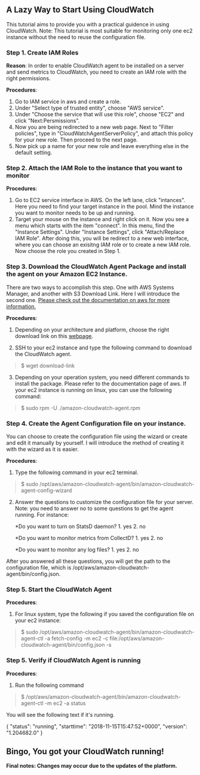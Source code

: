 ## A Lazy Way to Start Using CloudWatch

This tutorial aims to provide you with a practical guidence in using CloudWatch.
Note: This tutorial is most suitable for monitoring only one ec2 instance without the need to reuse the configuration file. 

### Step 1. Create IAM Roles
**Reason**: In order to enable CloudWatch agent to be installed on a server and send metrics to CloudWatch, you need to create an IAM role with the right permissions. 

**Procedures**:
1. Go to IAM service in aws and create a role.
2. Under "Select type of trusted entity", choose "AWS service".
3. Under "Choose the service that will use this role", choose "EC2" and click "Next:Persmissions".
4. Now you are being redirected to a new web page. Next to "Filter policies", type in "CloudWatchAgentServerPolicy", and attach this        policy for your new role. Then proceed to the next page.
5. Now pick up a name for your new role and leave everything else in the default setting.

### Step 2. Attach the IAM Role to the instance that you want to monitor
**Procedures**:
1. Go to EC2 service interface in AWS. On the left lane, click "intances". Here you need to find your target instance in the pool. Mind    the instance you want to monitor needs to be up and running.
2. Target your mouse on the instance and right click on it. Now you see a menu which starts with the item "connect". In this menu, find    the "Instance Settings". Under "Instance Settings", click "Attach/Replace IAM Role". After doing this, you will be redirect to a new    web interface, where you can choose an exisitng IAM role or to create a new IAM role. Now choose the role you created in Step 1.

### Step 3. Download the CloudWatch Agent Package and install the agent on your Amazon EC2 Instance.
There are two ways to accomplish this step. One with AWS Systems Manager, and another with S3 Download Link. Here I will introduce the second one. [Please check out the documentation on aws for more information.](https://docs.aws.amazon.com/AmazonCloudWatch/latest/monitoring/install-CloudWatch-Agent-on-first-instance.html#download-CloudWatch-Agent-on-EC2-Instance-first) 

**Procedures**:
1. Depending on your architecture and platform, choose the right download link on this [webpage](https://docs.aws.amazon.com/AmazonCloudWatch/latest/monitoring/install-CloudWatch-Agent-on-first-instance.html#download-CloudWatch-Agent-on-EC2-Instance-first). 

2. SSH to your ec2 instance and type the following command to download the CloudWatch agent.
> $ wget download-link

3. Depending on your operation system, you need different commands to install the package. Please refer to the documentation page of        aws. If your ec2 instance is running on linux, you can use the following command: 
> $ sudo rpm -U ./amazon-cloudwatch-agent.rpm


### Step 4. Create the Agent Configuration file on your instance.
You can choose to create the configuration file using the wizard or create and edit it manually by yourself. I will introduce the method of creating it with the wizard as it is easier.

**Procedures**:
1. Type the following command in your ec2 terminal.
> $ sudo /opt/aws/amazon-cloudwatch-agent/bin/amazon-cloudwatch-agent-config-wizard

2. Answer the questions to customize the configuration file for your server. Note: you need to answer no to some questions to get the agent running. For instance:

   *Do you want to turn on StatsD daemon? 1. yes 2. no

   *Do you want to monitor metrics from CollectD? 1. yes 2. no

   *Do you want to monitor any log files? 1. yes 2. no

After you answered all these questions, you will get the path to the configuration file, which is /opt/aws/amazon-cloudwatch-agent/bin/config.json.

### Step 5. Start the CloudWatch Agent
**Procedures**:
1. For linux system, type the following if you saved the configuration file on your ec2 instance:
> $ sudo /opt/aws/amazon-cloudwatch-agent/bin/amazon-cloudwatch-agent-ctl -a fetch-config -m ec2 -c file:/opt/aws/amazon-cloudwatch-agent/bin/config.json -s

### Step 5. Verify if CloudWatch Agent is running
**Procedures**:
1. Run the following command
> $ /opt/aws/amazon-cloudwatch-agent/bin/amazon-cloudwatch-agent-ctl -m ec2 -a status

   You will see the following text if it's running.

{
  "status": "running",
  "starttime": "2018-11-15T15:47:52+0000",
  "version": "1.204682.0"
}

## Bingo, You got your CloudWatch running!

**Final notes: Changes may occur due to the updates of the platform.** 

